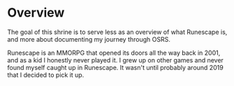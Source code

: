 # Overview
The goal of this shrine is to serve less as an overview of what Runescape is, and more about documenting my journey through OSRS.

Runescape is an MMORPG that opened its doors all the way back in 2001, and as a kid I honestly never played it. I grew up on other games and never found myself caught up in Runescape. It wasn't until probably around 2019 that I decided to pick it up.
